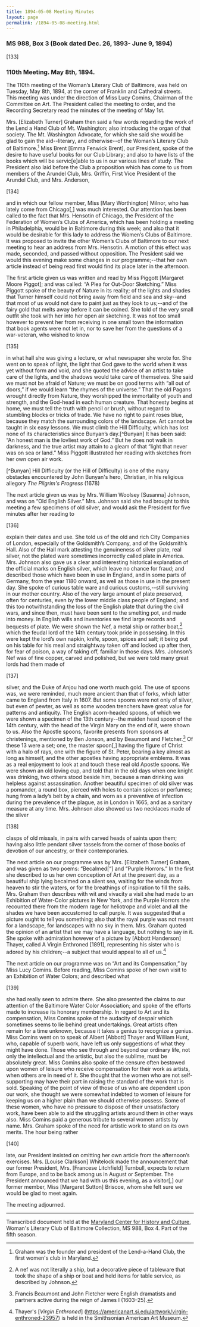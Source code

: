 ```yaml
---
title: 1894-05-08 Meeting Minutes
layout: page
permalink: /1894-05-08-meeting.html
---
```

### MS 988, Box 3 (Book dated Dec. 26, 1893- June 9, 1894)

[133]

### 110th Meeting. May 8th, 1894.

The 110th meeting of the Woman’s Literary Club of Baltimore, was held on Tuesday, May 8th, 1894, at the corner of Franklin and Cathedral streets. This meeting was under the direction of Miss Lucy Comins, Chairman of the Committee on Art. The President called the meeting to order, and the Recording Secretary read the minutes of the meeting of May 1st.

Mrs. [Elizabeth Turner] Graham then said a few words regarding the work of the Lend a Hand Club of Mt. Washington; also introducing the organ of that society. The Mt. Washington Advocate, for which she said she would be glad to gain the aid--literary, and otherwise--of the Woman’s Literary Club of Baltimore.[^Lend] Miss Brent [Emma Fenwick Brent], our President, spoke of the desire to have useful books for our Club Library; and also to have lists of the books which will be servic[e]able to us in our various lines of study. The President also laid before the Club a proposition which has come to us from members of the Arundel Club, Mrs. Griffin, First Vice President of the Arundel Club, and Mrs. Anderson,

[^Lend]: Graham was the founder and president of the Lend-a-Hand Club, the first women's club in Maryland.

[134]

and in which our fellow member, Miss [Mary Worthington] Milnor, who has lately come from Chicago[,] was much interested. Our attention has been called to the fact that Mrs. Hensotin of Chicago, the President of the Federation of Women’s Clubs of America, which has been holding a meeting in Philadelphia, would be in Baltimore during this week; and also that it would be desirable for this lady to address the Women’s Clubs of Baltimore. It was proposed to invite the other Women’s Clubs of Baltimore to our next meeting to hear an address from Mrs. Hensotin. A motion of this effect was made, seconded, and passed without opposition. The President said we would this evening make some changes in our programme;--that her own article instead of being read first would find its place later in the afternoon.

The first article given us was written and read by Miss Piggott [Margaret Moore Piggot]; and was called: “A Plea for Out-Door Sketching.” Miss Piggott spoke of the beauty of Nature in its reality; of the lights and shades that Turner himself could not bring away from field and sea and sky--and that most of us would not dare to paint just as they look to us;--and of the fairy gold that melts away before it can be coined. She told of the very small outfit she took with her into her open air sketching. It was not too small however to prevent her from receiving in one small town the information that book agents were not let in, nor to save her from the questions of a war-veteran, who wished to know

[135]

in what hall she was giving a lecture, or what newspaper she wrote for. She went on to speak of light, the light that God gave to the world when it was yet without form and void, and she quoted the advice of an artist to take care of the lights, and the shadows would take care of themselves. She said we must not be afraid of Nature; we must be on good terms with “all out of doors,” if we would learn “the rhymes of the universe.” That the old Pagans wrought directly from Nature, they worshipped the immortality of youth and strength, and the God-head in each human creature. That honesty begins at home, we must tell the truth with pencil or brush, without regard to stumbling blocks or tricks of trade. We have no right to paint roses blue, because they match the surrounding colors of the landscape. Art cannot be taught in six easy lessons. We must climb the Hill Difficulty, which has lost none of its characteristics since Bunyan’s day.[^Bunyan] It has been said: “An honest man is the lovliest work of God.” But he does not walk in darkness, and the true artist may attain to a gleam of that “light that never was on sea or land.” Miss Piggott illustrated her reading with sketches from her own open air work.

[^Bunyan] Hill Difficulty (or the Hill of Difficulty) is one of the many obstacles encountered by John Bunyan's hero, Christian, in his religious allegory _The Pilgrim's Progress_ (1678)

The next article given us was by Mrs. William Woolsey [Susanna] Johnson, and was on “Old English Silver.” Mrs. Johnson said she had brought to this meeting a few specimens of old silver, and would ask the President for five minutes after her reading to

[136]

explain their dates and use. She told us of the old and rich City Companies of London, especially of the Goldsmith’s Company, and of the Goldsmith’s Hall. Also of the Hall mark attesting the genuineness of silver plate, real silver, not the plated ware sometimes incorrectly called plate in America. Mrs. Johnson also gave us a clear and interesting historical explanation of the official marks on English silver, which leave no chance for fraud; and described those which have been in use in England, and in some parts of Germany, from the year 1180 onward, as well as those in use in the present day. She spoke of curious table ware and curious customs,--still surviving in our mother country. Also of the very large amount of plate preserved, often for centuries, even by the lower middle class people of England; and this too notwithstanding the loss of the English plate that during the civil wars, and since then, must have been sent to the smelting pot, and made into money. In English wills and inventories we find large records and bequests of plate. We were shown the Nef, a metal ship or rather boat,[^nef] which the feudal lord of the 14th century took pride in possessing. In this were kept the lord’s own napkin, knife, spoon, spices and salt; it being put on his table for his meal and straightway taken off and locked up after then, for fear of poison, a way of taking off, familiar in those days. Mrs. Johnson’s Nef was of fine copper, carved and polished, but we were told many great lords had them made of

[^nef]: A nef was not literally a ship, but a decorative piece of tableware  that took the shape of a ship or boat and held items for table service, as described by Johnson.

[137]

silver, and the Duke of Anjou had one worth much gold. The use of spoons was, we were reminded, much more ancient than that of forks, which latter came to England from Italy in 1607. But some spoons were not only of silver, but even of pewter, as well as some wooden trenchers have great value for patterns and antiquity. The English acorn-headed spoons, of which we were shown a specimen of the 13th century--the maiden head spoon of the 14th century, with the head of the Virgin Mary on the end of it, were shown to us. Also the Apostle spoons, favorite presents from sponsors at christenings, mentioned by Ben Jonson, and by Beaumont and Fletcher.[^Beaumont] Of these 13 were a set; one, the master spoon[,] having the figure of Christ with a halo of rays, one with the figure of St. Peter, bearing a key almost as long as himself, and the other apostles having appropriate emblems. It was as a real enjoyment to look at and touch these real old Apostle spoons. We were shown an old loving cup, and told that in the old days when one knight was drinking, two others stood beside him, because a man drinking was helpless against assassination. Another beautiful specimen of old silver was a pomander, a round box, pierced with holes to contain spices or perfumes; hung from a lady’s belt by a chain, and worn as a preventive of infection during the prevalence of the plague, as in London in 1665, and as a sanitary measure at any time. Mrs. Johnson also showed us two necklaces made of the silver

[^Beaumont]: Francis Beaumont and John Fletcher were English dramatists and partners active during the reign of James I (1603–25).

[138]

clasps of old missals, in pairs with carved heads of saints upon them; having also little pendant silver tassels from the corner of those books of devotion of our ancestry, or their contemporaries.

The next article on our programme was by Mrs. [Elizabeth Turner] Graham, and was given as two poems: “Becalmed[“] and “Purple Horrors.” In the first she described to us her own conception of Art at the present day, as a beautiful ship lying becalmed on a silent sea, waiting for the winds from heaven to stir the waters, or for the breathings of inspiration to fill the sails. Mrs. Graham then describes with wit and vivacity a visit she had made to an Exhibition of Water-Color pictures in New York, and the Purple Horrors she recounted there from the modern rage for heliotrope and violet and all the shades we have been accustomed to call purple. It was suggested that a picture ought to tell you something; also that the royal purple was not meant for a landscape, for landscapes with no sky in them. Mrs. Graham quoted the opinion of an artist that we may have a language, but nothing to say in it. She spoke with admiration however of a picture by [Abbott Handerson] Thayer, called A Virgin Enthroned [1891], representing his sister who is adored by his children;--a subject that would appeal to all of us.[^Virgin]

[^Virgin]: Thayer's [_Virgin Enthroned_] (https://americanart.si.edu/artwork/virgin-enthroned-23957) is held in the Smithsonian American Art Museum. 

The next article on our programme was on “Art and its Compensation,” by Miss Lucy Comins. Before reading, Miss Comins spoke of her own visit to an Exhibition of Water Colors; and described what

[139]

she had really seen to admire there. She also presented the claims to our attention of the Baltimore Water Color Association; and spoke of the efforts made to increase its honorary membership. In regard to Art and its compensation, Miss Comins spoke of the audacity of despair which sometimes seems to lie behind great undertakings. Great artists often remain for a time unknown, because it takes a genius to recognize a genius. Miss Comins went on to speak of Albert [Abbott] Thayer and William Hunt, who, capable of superb work, have left us only suggestions of what they might have done. Those who see through and beyond our ordinary life, not only the intellectual and the artistic, but also the sublime, must be absolutely great. Miss Comins also spoke of the censure often bestowed upon women of leisure who receive compensation for their work as artists, when others are in need of it. She thought that the women who are not self-supporting may have their part in raising the standard of the work that is sold. Speaking of the point of view of those of us who are dependent upon our work, she thought we were somewhat indebted to women of leisure for keeping us on a higher plain than we should otherwise possess. Some of these women, who have no pressure to dispose of their unsatisfactory work, have been able to aid the struggling artists around them in other ways also. Miss Comins paid a generous tribute to several women artists by name. Mrs. Graham spoke of the need for artistic work to stand on its own merits. The hour being rather

[140]

late, our President insisted on omitting her own article from the afternoon’s exercises. Mrs. [Louise Clarkson] Whitelock made the announcement that our former President, Mrs. [Francese Litchfield] Turnbull, expects to return from Europe, and to be back among us in August or September. The President announced that we had with us this evening, as a visitor[,] our former member, Miss [Margaret Sutton] Briscoe, whom she felt sure we would be glad to meet again.

The meeting adjourned.
<hr>

Transcribed document held at the [Maryland Center for History and Culture](http://mdhs.org/), Woman's Literary Club of Baltimore Collection, MS 988, Box 4. Part of the fifth season.